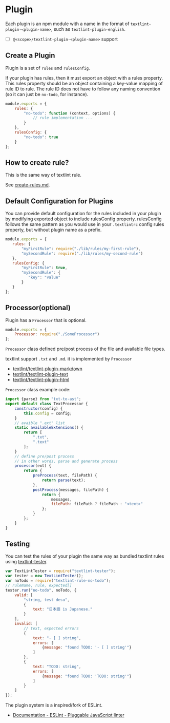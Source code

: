 # Plugin

Each plugin is an npm module with a name in the format of `textlint-plugin-<plugin-name>`, such as `textlint-plugin-english`.

- [ ] `@<scope>/textlint-plugin-<plugin-name>` support

## Create a Plugin

Plugin is a set of `rules` and `rulesConfig`.

If your plugin has rules, then it must export an object with a rules property.
This rules property should be an object containing a key-value mapping of rule ID to rule.
The rule ID does not have to follow any naming convention (so it can just be `no-todo`, for instance).

```js
module.exports = {
    rules: {
        "no-todo": function (context, options) {
            // rule implementation ...
        }
    },
    rulesConfig: {
        "no-todo": true
    }
};
```

## How to create rule?

This is the same way of textlint rule.
 
See [create-rules.md](./create-rules.md).

## Default Configuration for Plugins
   
You can provide default configuration for the rules included in your plugin by modifying exported object to include rulesConfig property.
rulesConfig follows the same pattern as you would use in your `.textlintrc` config rules property, but without plugin name as a prefix.
   
```js
module.exports = {
   rules: {
       "myFirstRule": require("./lib/rules/my-first-rule"),
       "mySecondRule": require("./lib/rules/my-second-rule")
   },
   rulesConfig: {
       "myFirstRule": true,
       "mySecondRule": {
          "key": "value"
       }
   }
};
```

## Processor(optional) 

Plugin has a `Processor` that is optional.

```js
module.exports = {
    Processor: require("./SomeProcessor")
};
```

`Processor` class defined pre/post process of the file and available file types.

textlint support `.txt` and `.md`. it is implemented by `Processor`

- [textlint/textlint-plugin-markdown](https://github.com/textlint/textlint-plugin-markdown)
- [textlint/textlint-plugin-text](https://github.com/textlint/textlint-plugin-text)
- [textlint/textlint-plugin-html](https://github.com/textlint/textlint-plugin-html)

`Processor` class example code:

```js
import {parse} from "txt-to-ast";
export default class TextProcessor {
    constructor(config) {
        this.config = config;
    }
    // avaible ".ext" list
    static availableExtensions() {
        return [
            ".txt",
            ".text"
        ];
    }
    // define pre/post process
    // in other words, parse and generate process
    processor(ext) {
        return {
            preProcess(text, filePath) {
                return parse(text);
            },
            postProcess(messages, filePath) {
                return {
                    messages,
                    filePath: filePath ? filePath : "<text>"
                };
            }
        };
    }
}
```


## Testing

You can test the rules of your plugin the same way as bundled textlint rules using [textlint-tester](https://github.com/textlint/textlint-tester "textlint-tester").

```js
var TextLintTester = require("textlint-tester");
var tester = new TextLintTester();
var noTodo = require("textlint-rule-no-todo");
// ruleName, rule, expected[]
tester.run("no-todo", noTodo, {
    valid: [
        "string, test desu",
        {
            text: "日本語 is Japanese."
        }
    ],
    invalid: [
        // text, expected errors
        {
            text: "- [ ] string",
            errors: [
                {message: "found TODO: '- [ ] string'"}
            ]
        },
        {
            text: "TODO: string",
            errors: [
                {message: "found TODO: 'TODO: string'"}
            ]
        }
    ]
});
```


The plugin system is a inspired/fork of ESLint.

- [Documentation - ESLint - Pluggable JavaScript linter](http://eslint.org/docs/developer-guide/working-with-plugins "Documentation - ESLint - Pluggable JavaScript linter")